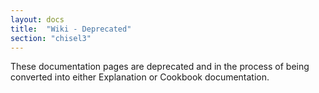```yaml
---
layout: docs
title:  "Wiki - Deprecated"
section: "chisel3"
---
```


These documentation pages are deprecated and in the process of being converted into either Explanation or Cookbook documentation.
